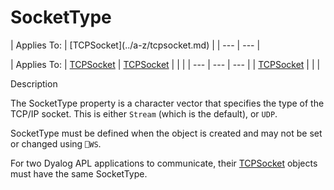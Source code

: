 




<h1 class="heading"><span class="name">SocketType</span></h1>
| Applies To: | [TCPSocket](../a-z/tcpsocket.md) |
| --- | ---  |

| Applies To: | [TCPSocket](../a-z/tcpsocket.md) | [TCPSocket](../a-z/tcpsocket.md) |  |  |
| --- | --- | ---  |
| [TCPSocket](../a-z/tcpsocket.md) |  |  |


Description


The SocketType property is a character vector that specifies the type of the TCP/IP socket. This is either `Stream` (which is the default), or `UDP`.


SocketType must be defined when the object is created and may not be set or changed using `⎕WS`.


For two Dyalog APL applications to communicate, their [TCPSocket](../a-z/tcpsocket.md) objects must have the same SocketType.



